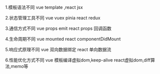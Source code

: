 
1.模板语法不同  vue template  ,react jsx

2.状态管理工具不同  vue vuex pinia  react  redux

3.通信方式不同 vue  props emit  react  props 回调函数

4.生命周期不同  vue  mounted  react  componentDidMount

5.响应式原理不同  vue 双向数据绑定  react  单向数据流

6.性能优化方式不同 vue 模板编译虚拟dom,keep-alive  react虚拟dom,diff算法,memo等